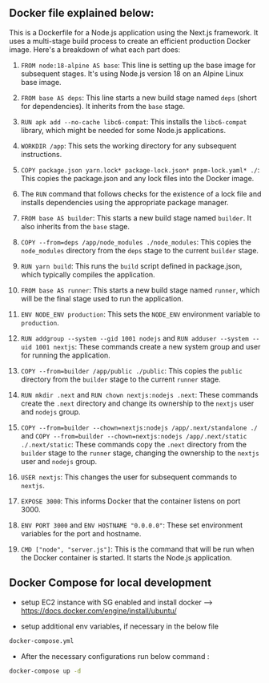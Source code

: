 ## Docker file explained below:

This is a Dockerfile for a Node.js application using the Next.js framework. It uses a multi-stage build process to create an efficient production Docker image. Here's a breakdown of what each part does:

1. `FROM node:18-alpine AS base`: This line is setting up the base image for subsequent stages. It's using Node.js version 18 on an Alpine Linux base image.

2. `FROM base AS deps`: This line starts a new build stage named `deps` (short for dependencies). It inherits from the `base` stage.

3. `RUN apk add --no-cache libc6-compat`: This installs the `libc6-compat` library, which might be needed for some Node.js applications.

4. `WORKDIR /app`: This sets the working directory for any subsequent instructions.

5. `COPY package.json yarn.lock* package-lock.json* pnpm-lock.yaml* ./`: This copies the package.json and any lock files into the Docker image.

6. The `RUN` command that follows checks for the existence of a lock file and installs dependencies using the appropriate package manager.

7. `FROM base AS builder`: This starts a new build stage named `builder`. It also inherits from the `base` stage.

8. `COPY --from=deps /app/node_modules ./node_modules`: This copies the `node_modules` directory from the `deps` stage to the current `builder` stage.

9. `RUN yarn build`: This runs the `build` script defined in package.json, which typically compiles the application.

10. `FROM base AS runner`: This starts a new build stage named `runner`, which will be the final stage used to run the application.

11. `ENV NODE_ENV production`: This sets the `NODE_ENV` environment variable to `production`.

12. `RUN addgroup --system --gid 1001 nodejs` and `RUN adduser --system --uid 1001 nextjs`: These commands create a new system group and user for running the application.

13. `COPY --from=builder /app/public ./public`: This copies the `public` directory from the `builder` stage to the current `runner` stage.

14. `RUN mkdir .next` and `RUN chown nextjs:nodejs .next`: These commands create the `.next` directory and change its ownership to the `nextjs` user and `nodejs` group.

15. `COPY --from=builder --chown=nextjs:nodejs /app/.next/standalone ./` and `COPY --from=builder --chown=nextjs:nodejs /app/.next/static ./.next/static`: These commands copy the `.next` directory from the `builder` stage to the `runner` stage, changing the ownership to the `nextjs` user and `nodejs` group.

16. `USER nextjs`: This changes the user for subsequent commands to `nextjs`.

17. `EXPOSE 3000`: This informs Docker that the container listens on port 3000.

18. `ENV PORT 3000` and `ENV HOSTNAME "0.0.0.0"`: These set environment variables for the port and hostname.

19. `CMD ["node", "server.js"]`: This is the command that will be run when the Docker container is started. It starts the Node.js application.



## Docker Compose for local development

- setup EC2 instance with SG enabled and install docker --> https://docs.docker.com/engine/install/ubuntu/

- setup additional env variables, if necessary in the below file

```bash
docker-compose.yml
```

- After the necessary configurations run below command :

```bash
docker-compose up -d
```
